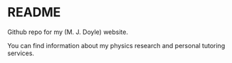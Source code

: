 # README

Github repo for my (M. J. Doyle) website. 

You can find information about my physics research and personal tutoring services. 
